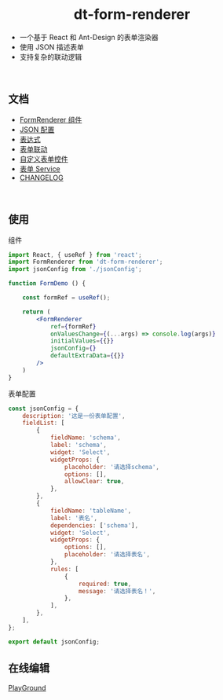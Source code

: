<h1 align='center'> dt-form-renderer </h1>

-   一个基于 React 和 Ant-Design 的表单渲染器
-   使用 JSON 描述表单
-   支持复杂的联动逻辑

<br/>

## 文档

-   [FormRenderer 组件](./docs/FormRenderer.md)
-   [JSON 配置](./docs//JsonConfig.md)
-   [表达式](./docs/Expression.md)
-   [表单联动](./docs/Interaction.md)
-   [自定义表单控件](./docs/Widget.md)
-   [表单 Service](./docs/FormService.md)
-   [CHANGELOG](./packages/core/CHANGELOG.zh-CN.md)

<br/>

## 使用

组件

```jsx
import React, { useRef } from 'react';
import FormRenderer from 'dt-form-renderer';
import jsonConfig from './jsonConfig';

function FormDemo () {

    const formRef = useRef();

    return (
        <FormRenderer
            ref={formRef}
            onValuesChange={(...args) => console.log(args)}
            initialValues={{}}
            jsonConfig={}
            defaultExtraData={{}}
        />
    )
}
```

表单配置

```js
const jsonConfig = {
    description: '这是一份表单配置',
    fieldList: [
        {
            fieldName: 'schema',
            label: 'schema',
            widget: 'Select',
            widgetProps: {
                placeholder: '请选择schema',
                options: [],
                allowClear: true,
            },
        },
        {
            fieldName: 'tableName',
            label: '表名',
            dependencies: ['schema'],
            widget: 'Select',
            widgetProps: {
                options: [],
                placeholder: '请选择表名',
            },
            rules: [
                {
                    required: true,
                    message: '请选择表名！',
                },
            ],
        },
    ],
};

export default jsonConfig;
```


## 在线编辑

[PlayGround](https://dtstack.github.io/dt-form-renderer/)

